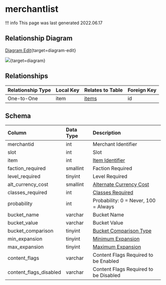 # merchantlist

!!! info
	This page was last generated 2022.06.17

## Relationship Diagram

[Diagram Edit](https://mermaid.live/edit#eyJjb2RlIjoiZXJEaWFncmFtXG4gICAgbWVyY2hhbnRsaXN0IHtcbiAgICAgICAgaW50IGl0ZW1cbiAgICAgICAgaW50IG1lcmNoYW50aWRcbiAgICB9XG4gICAgaXRlbXMge1xuICAgICAgICBpbnQgaWRcbiAgICB9XG4gICAgbWVyY2hhbnRsaXN0IHx8LS1veyBpdGVtcyA6IE9uZS10by1PbmVcblxuIiwibWVybWFpZCI6eyJ0aGVtZSI6ImRlZmF1bHQifSwidXBkYXRlRWRpdG9yIjp0cnVlLCJhdXRvU3luYyI6dHJ1ZSwidXBkYXRlRGlhZ3JhbSI6dHJ1ZX0=){target=diagram-edit}

[![](https://mermaid.ink/img/eyJjb2RlIjoiZXJEaWFncmFtXG4gICAgbWVyY2hhbnRsaXN0IHtcbiAgICAgICAgaW50IGl0ZW1cbiAgICAgICAgaW50IG1lcmNoYW50aWRcbiAgICB9XG4gICAgaXRlbXMge1xuICAgICAgICBpbnQgaWRcbiAgICB9XG4gICAgbWVyY2hhbnRsaXN0IHx8LS1veyBpdGVtcyA6IE9uZS10by1PbmVcblxuIiwibWVybWFpZCI6eyJ0aGVtZSI6ImRlZmF1bHQifSwidXBkYXRlRWRpdG9yIjp0cnVlLCJhdXRvU3luYyI6dHJ1ZSwidXBkYXRlRGlhZ3JhbSI6dHJ1ZX0=)](https://mermaid.ink/img/eyJjb2RlIjoiZXJEaWFncmFtXG4gICAgbWVyY2hhbnRsaXN0IHtcbiAgICAgICAgaW50IGl0ZW1cbiAgICAgICAgaW50IG1lcmNoYW50aWRcbiAgICB9XG4gICAgaXRlbXMge1xuICAgICAgICBpbnQgaWRcbiAgICB9XG4gICAgbWVyY2hhbnRsaXN0IHx8LS1veyBpdGVtcyA6IE9uZS10by1PbmVcblxuIiwibWVybWFpZCI6eyJ0aGVtZSI6ImRlZmF1bHQifSwidXBkYXRlRWRpdG9yIjp0cnVlLCJhdXRvU3luYyI6dHJ1ZSwidXBkYXRlRGlhZ3JhbSI6dHJ1ZX0=){target=diagram}

## Relationships

| Relationship Type | Local Key | Relates to Table | Foreign Key |
| :--- | :--- | :--- | :--- |
| One-to-One | item | [items](../../schema/items/items.md) | id |


## Schema

| Column | Data Type | Description |
| :--- | :--- | :--- |
| merchantid | int | Merchant Identifier |
| slot | int | Slot |
| item | int | [Item Identifier](items.md) |
| faction_required | smallint | Faction Required |
| level_required | tinyint | Level Required |
| alt_currency_cost | smallint | [Alternate Currency Cost](alternate_currency.md) |
| classes_required | int | [Classes Required](../../../../server/player/class-list) |
| probability | int | Probability: 0 = Never, 100 = Always |
| bucket_name | varchar | Bucket Name |
| bucket_value | varchar | Bucket Value |
| bucket_comparison | tinyint | [Bucket Comparison Type](../../../../server/scripting/merchant-data-buckets) |
| min_expansion | tinyint | [Minimum Expansion](../../../../server/operation/expansion-list) |
| max_expansion | tinyint | [Maximum Expansion](../../../../server/operation/expansion-list) |
| content_flags | varchar | Content Flags Required to be Enabled |
| content_flags_disabled | varchar | Content Flags Required to be Disabled |

